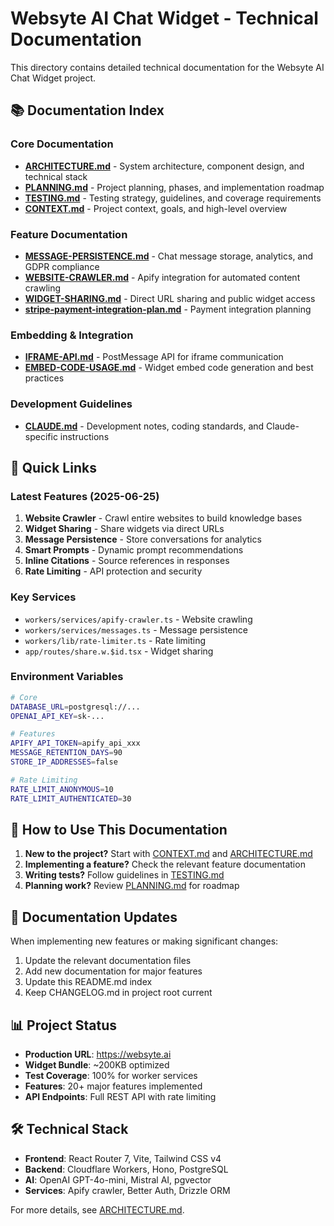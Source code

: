 # Websyte AI Chat Widget - Technical Documentation

This directory contains detailed technical documentation for the Websyte AI Chat Widget project.

## 📚 Documentation Index

### Core Documentation
- **[ARCHITECTURE.md](./ARCHITECTURE.md)** - System architecture, component design, and technical stack
- **[PLANNING.md](./PLANNING.md)** - Project planning, phases, and implementation roadmap
- **[TESTING.md](./TESTING.md)** - Testing strategy, guidelines, and coverage requirements
- **[CONTEXT.md](./CONTEXT.md)** - Project context, goals, and high-level overview

### Feature Documentation
- **[MESSAGE-PERSISTENCE.md](./MESSAGE-PERSISTENCE.md)** - Chat message storage, analytics, and GDPR compliance
- **[WEBSITE-CRAWLER.md](./WEBSITE-CRAWLER.md)** - Apify integration for automated content crawling
- **[WIDGET-SHARING.md](./WIDGET-SHARING.md)** - Direct URL sharing and public widget access
- **[stripe-payment-integration-plan.md](./stripe-payment-integration-plan.md)** - Payment integration planning

### Embedding & Integration
- **[IFRAME-API.md](./IFRAME-API.md)** - PostMessage API for iframe communication
- **[EMBED-CODE-USAGE.md](./EMBED-CODE-USAGE.md)** - Widget embed code generation and best practices

### Development Guidelines
- **[CLAUDE.md](./CLAUDE.md)** - Development notes, coding standards, and Claude-specific instructions

## 🚀 Quick Links

### Latest Features (2025-06-25)
1. **Website Crawler** - Crawl entire websites to build knowledge bases
2. **Widget Sharing** - Share widgets via direct URLs
3. **Message Persistence** - Store conversations for analytics
4. **Smart Prompts** - Dynamic prompt recommendations
5. **Inline Citations** - Source references in responses
6. **Rate Limiting** - API protection and security

### Key Services
- `workers/services/apify-crawler.ts` - Website crawling
- `workers/services/messages.ts` - Message persistence
- `workers/lib/rate-limiter.ts` - Rate limiting
- `app/routes/share.w.$id.tsx` - Widget sharing

### Environment Variables
```bash
# Core
DATABASE_URL=postgresql://...
OPENAI_API_KEY=sk-...

# Features
APIFY_API_TOKEN=apify_api_xxx
MESSAGE_RETENTION_DAYS=90
STORE_IP_ADDRESSES=false

# Rate Limiting
RATE_LIMIT_ANONYMOUS=10
RATE_LIMIT_AUTHENTICATED=30
```

## 📖 How to Use This Documentation

1. **New to the project?** Start with [CONTEXT.md](./CONTEXT.md) and [ARCHITECTURE.md](./ARCHITECTURE.md)
2. **Implementing a feature?** Check the relevant feature documentation
3. **Writing tests?** Follow guidelines in [TESTING.md](./TESTING.md)
4. **Planning work?** Review [PLANNING.md](./PLANNING.md) for roadmap

## 🔄 Documentation Updates

When implementing new features or making significant changes:

1. Update the relevant documentation files
2. Add new documentation for major features
3. Update this README.md index
4. Keep CHANGELOG.md in project root current

## 📊 Project Status

- **Production URL**: https://websyte.ai
- **Widget Bundle**: ~200KB optimized
- **Test Coverage**: 100% for worker services
- **Features**: 20+ major features implemented
- **API Endpoints**: Full REST API with rate limiting

## 🛠️ Technical Stack

- **Frontend**: React Router 7, Vite, Tailwind CSS v4
- **Backend**: Cloudflare Workers, Hono, PostgreSQL
- **AI**: OpenAI GPT-4o-mini, Mistral AI, pgvector
- **Services**: Apify crawler, Better Auth, Drizzle ORM

For more details, see [ARCHITECTURE.md](./ARCHITECTURE.md).